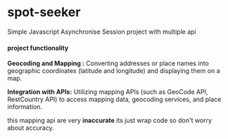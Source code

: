 # spot-seeker
Simple Javascript Asynchronise Session project with multiple api
#### project functionality
**Geocoding and Mapping :** Converting addresses or place names into geographic coordinates (latitude and longitude) and displaying them on a map.

**Integration with APIs:** Utilizing mapping APIs (such as GeoCode API, RestCountry API) to access mapping data, geocoding services, and place information. 

this mapping api are very **inaccurate** its just wrap code so don't worry about accuracy.
